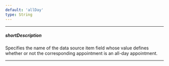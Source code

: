 ```yaml
---
default: 'allDay'
type: String
---
```

---
##### shortDescription
Specifies the name of the data source item field whose value defines whether or not the corresponding appointment is an all-day appointment.

---
